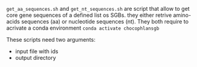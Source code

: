 `get_aa_sequences.sh` and `get_nt_sequences.sh` are script that allow to get core gene sequences of a defined list os SGBs.
they either retrive amino-acids sequences (aa) or nucleotide sequences (nt).
They both require to acrivate a conda environment `conda activate chocophlansgb`

These scripts need two arguments:
- input file with ids
- output directory